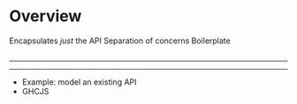 # Overview

Encapsulates *just* the API
Separation of concerns
Boilerplate


```
```
---

------------------------------------------------------------------------------
* Example: model an existing API
* GHCJS
